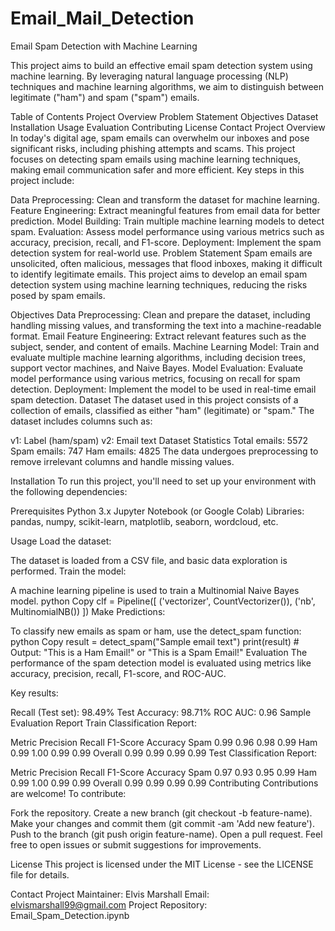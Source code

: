 # Email_Mail_Detection
Email Spam Detection with Machine Learning

This project aims to build an effective email spam detection system using machine learning. By leveraging natural language processing (NLP) techniques and machine learning algorithms, we aim to distinguish between legitimate ("ham") and spam ("spam") emails.

Table of Contents
Project Overview
Problem Statement
Objectives
Dataset
Installation
Usage
Evaluation
Contributing
License
Contact
Project Overview
In today's digital age, spam emails can overwhelm our inboxes and pose significant risks, including phishing attempts and scams. This project focuses on detecting spam emails using machine learning techniques, making email communication safer and more efficient. Key steps in this project include:

Data Preprocessing: Clean and transform the dataset for machine learning.
Feature Engineering: Extract meaningful features from email data for better prediction.
Model Building: Train multiple machine learning models to detect spam.
Evaluation: Assess model performance using various metrics such as accuracy, precision, recall, and F1-score.
Deployment: Implement the spam detection system for real-world use.
Problem Statement
Spam emails are unsolicited, often malicious, messages that flood inboxes, making it difficult to identify legitimate emails. This project aims to develop an email spam detection system using machine learning techniques, reducing the risks posed by spam emails.

Objectives
Data Preprocessing: Clean and prepare the dataset, including handling missing values, and transforming the text into a machine-readable format.
Email Feature Engineering: Extract relevant features such as the subject, sender, and content of emails.
Machine Learning Model: Train and evaluate multiple machine learning algorithms, including decision trees, support vector machines, and Naive Bayes.
Model Evaluation: Evaluate model performance using various metrics, focusing on recall for spam detection.
Deployment: Implement the model to be used in real-time email spam detection.
Dataset
The dataset used in this project consists of a collection of emails, classified as either "ham" (legitimate) or "spam." The dataset includes columns such as:

v1: Label (ham/spam)
v2: Email text
Dataset Statistics
Total emails: 5572
Spam emails: 747
Ham emails: 4825
The data undergoes preprocessing to remove irrelevant columns and handle missing values.

Installation
To run this project, you'll need to set up your environment with the following dependencies:

Prerequisites
Python 3.x
Jupyter Notebook (or Google Colab)
Libraries: pandas, numpy, scikit-learn, matplotlib, seaborn, wordcloud, etc.

Usage
Load the dataset:

The dataset is loaded from a CSV file, and basic data exploration is performed.
Train the model:

A machine learning pipeline is used to train a Multinomial Naive Bayes model.
python
Copy
clf = Pipeline([
    ('vectorizer', CountVectorizer()),
    ('nb', MultinomialNB())
])
Make Predictions:

To classify new emails as spam or ham, use the detect_spam function:
python
Copy
result = detect_spam("Sample email text")
print(result)  # Output: "This is a Ham Email!" or "This is a Spam Email!"
Evaluation
The performance of the spam detection model is evaluated using metrics like accuracy, precision, recall, F1-score, and ROC-AUC.

Key results:

Recall (Test set): 98.49%
Test Accuracy: 98.71%
ROC AUC: 0.96
Sample Evaluation Report
Train Classification Report:

Metric	Precision	Recall	F1-Score	Accuracy
Spam	0.99	0.96	0.98	0.99
Ham	0.99	1.00	0.99	0.99
Overall	0.99	0.99	0.99	0.99
Test Classification Report:

Metric	Precision	Recall	F1-Score	Accuracy
Spam	0.97	0.93	0.95	0.99
Ham	0.99	1.00	0.99	0.99
Overall	0.99	0.99	0.99	0.99
Contributing
Contributions are welcome! To contribute:

Fork the repository.
Create a new branch (git checkout -b feature-name).
Make your changes and commit them (git commit -am 'Add new feature').
Push to the branch (git push origin feature-name).
Open a pull request.
Feel free to open issues or submit suggestions for improvements.

License
This project is licensed under the MIT License - see the LICENSE file for details.

Contact
Project Maintainer: Elvis Marshall
Email: elvismarshall99@gmail.com
Project Repository: Email_Spam_Detection.ipynb
